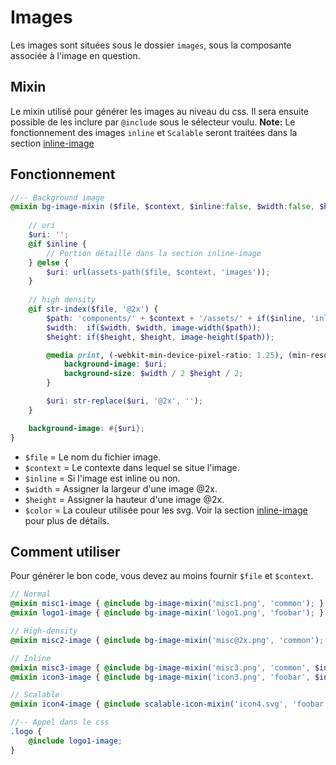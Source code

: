 # Images
Les images sont situées sous le dossier `images`, sous la composante associée à l'image en question.

## Mixin
Le mixin utilisé pour générer les images au niveau du css. Il sera ensuite possible de les inclure par `@include` sous le sélecteur voulu.
**Note:** Le fonctionnement des images `inline` et `Scalable` seront traitées dans la section [inline-image](inline-image_FR.md)

## Fonctionnement
```scss
//-- Background image
@mixin bg-image-mixin ($file, $context, $inline:false, $width:false, $height:false, $color:false) {
	
	// uri
	$uri: '';
	@if $inline {
		// Portion détaillé dans la section inline-image
	} @else {
		$uri: url(assets-path($file, $context, 'images'));
	}
	
	// high density
	@if str-index($file, '@2x') {
		$path: 'components/' + $context + '/assets/' + if($inline, 'inline-', '') + 'images/' + $file;
		$width:  if($width, $width, image-width($path));
		$height: if($height, $height, image-height($path));

		@media print, (-webkit-min-device-pixel-ratio: 1.25), (min-resolution: 1.25dppx), (min-resolution: 120dpi) {
			background-image: $uri;
			background-size: $width / 2 $height / 2;
		}

		$uri: str-replace($uri, '@2x', '');
	}

	background-image: #{$uri};
}
```
- `$file` = Le nom du fichier image.
- `$context` = Le contexte dans lequel se situe l'image.
- `$inline` = Si l'image est inline ou non.
- `$width` = Assigner la largeur d'une image @2x.
- `$height` = Assigner la hauteur d'une image @2x.
- `$color` = La couleur utilisée pour les svg. Voir la section [inline-image](inline-image.md) pour plus de détails.

## Comment utiliser
Pour générer le bon code, vous devez au moins fournir `$file` et `$context`.
```scss
// Normal
@mixin misc1-image { @include bg-image-mixin('misc1.png', 'common'); }
@mixin logo1-image { @include bg-image-mixin('logo1.png', 'foobar'); }

// High-density
@mixin misc2-image { @include bg-image-mixin('misc@2x.png', 'common'); }

// Inline
@mixin misc3-image { @include bg-image-mixin('misc3.png', 'common', $inline:true); }
@mixin icon3-image { @include bg-image-mixin('icon3.png', 'foobar', $inline:true); }

// Scalable
@mixin icon4-image { @include scalable-icon-mixin('icon4.svg', 'foobar'); }

//-- Appel dans le css
.logo {
	@include logo1-image;
}
```
